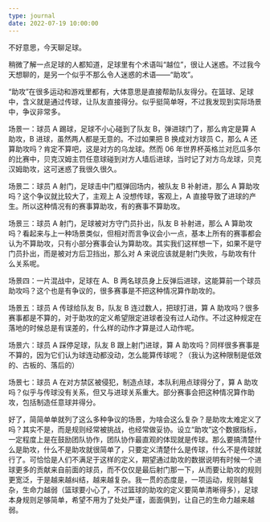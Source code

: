 ```yaml
---
type: journal
date: 2022-07-19 10:00:00
---
```


不好意思，今天聊足球。

稍微了解一点足球的人都知道，足球里有个术语叫“越位”，很让人迷惑。不过我今天想聊的，是另一个似乎不那么令人迷惑的术语——“助攻”。

“助攻”在很多运动和游戏里都有，大体意思是直接帮助队友得分。在篮球、足球中，含义就是通过传球，让队友直接得分。似乎挺简单呀，不过我发现到实际场景中，争议非常多。

场景一：球员 A 踢球，足球不小心碰到了队友 B，弹进球门了，那么肯定是算 A 助攻，B 进球，虽然两人都是无意的。不过如果把 B 换成对方球员 C，那么 A 还算助攻吗？肯定不算吧，这是对方的乌龙球。然而 06 年世界杯英格兰对厄瓜多尔的比赛中，贝克汉姆主罚任意球碰到对方人墙后进球，当时记了对方乌龙球，贝克汉姆助攻，这可迷惑了我很久很久。

场景二：球员 A 射门，足球击中门框弹回场内，被队友 B 补射进，那么 A 算助攻吗？这个争议就比较大了，主观上 A 没想传球，客观上，A 直接导致了进球的产生。所以这种情况有的赛事算助攻，有的赛事不算助攻。

场景三：球员 A 射门，足球被对方守门员扑出，队友 B 补射进，那么 A 算助攻吗？看起来与上一种场景类似，但相对而言争议会小一点，基本上所有的赛事都会认为不算助攻，只有小部分赛事会认为算助攻。其实我们这样想一下，如果不是守门员扑出，而是被对方后卫挡出，那么对 A 来说应该就是射门失败，与助攻有什么关系呢。

场景四：一片混战中，足球在 A、B 两名球员身上反弹后进球，这能算前一个球员助攻吗？这个也是有争议的，很多赛事是不把这种情况算作助攻的。

场景五：球员 A 传球给队友 B，队友 B 连过数人，把球打进，算 A 助攻吗？很多赛事都是不算的，对于助攻的定义希望限定进球者没有过人动作。不过这种规定在落地的时候总是有误差的，什么样的动作才算是过人动作呢。

场景六：球员 A 踩停足球，队友 B 跟上射门进球，算 A 助攻吗？同样很多赛事是不算的，因为它们认为球连动都没动，怎么能算传球呢？（我认为这种限制是低效的、古板的、落后的）

场景七：球员 A 在对方禁区被侵犯，制造点球，本队利用点球得分了，算 A 助攻吗？似乎与传球没有关系，但又与进球关系重大。部分赛事会把这种情况算作助攻，包括制造任意球并得分。

好了，简简单单就列了这么多种争议的场景，为啥会这么复杂？是助攻太难定义了吗？其实不是，而是规则经常被挑战，也经常做妥协。设立“助攻”这个数据指标，一定程度上是在鼓励团队协作，团队协作最直观的体现就是传球。那么要搞清楚什么是助攻，什么不是助攻就很简单了，只要定义清楚什么是传球，什么不是传球就行了。可恰恰是人们不满足于这样的定义，期望通过助攻的数据说明有时候一个进球更多的贡献来自前面的球员，而不仅仅是最后射门那一下，从而要让助攻的规则更宽泛，于是越来越纠结，越来越复杂。我一贯的态度是，一项运动，规则越复杂，生命力越弱（篮球要小心了，不过篮球的助攻的定义要简单清晰得多），足球本身规则足够简单，希望不用为了处处严谨，面面俱到，让自己的生命力越来越弱。
